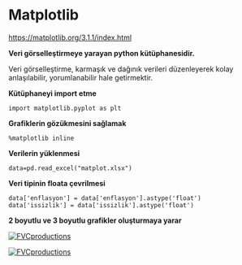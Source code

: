 # Matplotlib

https://matplotlib.org/3.1.1/index.html

**Veri görselleştirmeye yarayan python kütüphanesidir.**

Veri görselleştirme, karmaşık ve dağınık verileri düzenleyerek kolay anlaşılabilir, yorumlanabilir hale getirmektir.

**Kütüphaneyi import etme**
```
import matplotlib.pyplot as plt
```

**Grafiklerin gözükmesini sağlamak**
```
%matplotlib inline
```

**Verilerin yüklenmesi**
```
data=pd.read_excel("matplot.xlsx")
```

**Veri tipinin floata çevrilmesi**
```
data['enflasyon'] = data['enflasyon'].astype('float')
data['issizlik'] = data['issizlik'].astype('float')
```

**2 boyutlu ve 3 boyutlu grafikler oluşturmaya yarar**
 
 <a href="http://fvcproductions.com"><img src="https://matplotlib.org/3.1.1/_images/sphx_glr_align_ylabels_0011.png" title="FVCproductions" alt="FVCproductions"></a>

 <a href="http://fvcproductions.com"><img src="https://matplotlib.org/3.1.1/_images/sphx_glr_whats_new_1_subplot3d_001.png" title="FVCproductions" alt="FVCproductions"></a>
